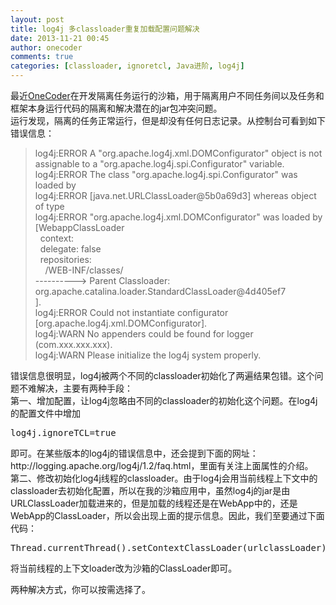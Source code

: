 ```yaml
---
layout: post
title: log4j 多classloader重复加载配置问题解决
date: 2013-11-21 00:45
author: onecoder
comments: true
categories: [classloader, ignoretcl, Java进阶, log4j]
---
```

<p>
	最近<a href="http://www.coderli.com">OneCoder</a>在开发隔离任务运行的沙箱，用于隔离用户不同任务间以及任务和框架本身运行代码的隔离和解决潜在的jar包冲突问题。<br />
	运行发现，隔离的任务正常运行，但是却没有任何日志记录。从控制台可看到如下错误信息：</p>
<blockquote>
	<p>
		log4j:ERROR A &quot;org.apache.log4j.xml.DOMConfigurator&quot; object is not assignable to a &quot;org.apache.log4j.spi.Configurator&quot; variable.<br />
		log4j:ERROR The class &quot;org.apache.log4j.spi.Configurator&quot; was loaded by<br />
		log4j:ERROR [java.net.URLClassLoader@5b0a69d3] whereas object of type<br />
		log4j:ERROR &quot;org.apache.log4j.xml.DOMConfigurator&quot; was loaded by [WebappClassLoader<br />
		&nbsp; context:<br />
		&nbsp; delegate: false<br />
		&nbsp; repositories:<br />
		&nbsp;&nbsp;&nbsp; /WEB-INF/classes/<br />
		----------&gt; Parent Classloader:<br />
		org.apache.catalina.loader.StandardClassLoader@4d405ef7<br />
		].<br />
		log4j:ERROR Could not instantiate configurator [org.apache.log4j.xml.DOMConfigurator].<br />
		log4j:WARN No appenders could be found for logger (com.xxx.xxx.xxx).<br />
		log4j:WARN Please initialize the log4j system properly.</p>
</blockquote>
<p>
	错误信息很明显，log4j被两个不同的classloader初始化了两遍结果包错。这个问题不难解决，主要有两种手段：<br />
	第一、增加配置，让log4j忽略由不同的classloader的初始化这个问题。在log4j的配置文件中增加</p>
<pre class="brush:xml;first-line:1;pad-line-numbers:true;highlight:null;collapse:false;">
log4j.ignoreTCL=true
</pre>
<p>
	即可。在某些版本的log4j的错误信息中，还会提到下面的网址：<br />
	http://logging.apache.org/log4j/1.2/faq.html，里面有关注上面属性的介绍。<br />
	第二、修改初始化log4j线程的classloader。由于log4j会用当前线程上下文中的classloader去初始化配置，所以在我的沙箱应用中，虽然log4j的jar是由URLClassLoader加载进来的，但是加载的线程还是在WebApp中的，还是WebApp的ClassLoader，所以会出现上面的提示信息。因此，我们至要通过下面代码：</p>
<pre class="brush:java;first-line:1;pad-line-numbers:true;highlight:null;collapse:false;">
Thread.currentThread().setContextClassLoader(urlclassLoader);
</pre>
<p>
	将当前线程的上下文loader改为沙箱的ClassLoader即可。</p>
<p>
	两种解决方式，你可以按需选择了。</p>

